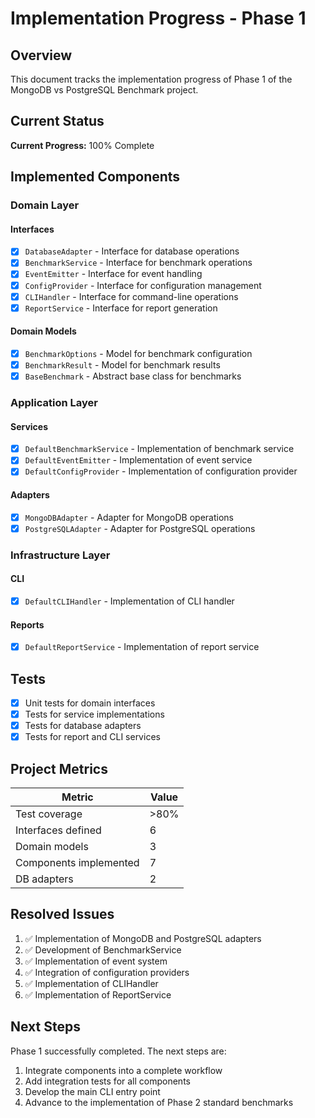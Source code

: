 # Implementation Progress - Phase 1

## Overview

This document tracks the implementation progress of Phase 1 of the MongoDB vs PostgreSQL Benchmark project.

## Current Status

**Current Progress:** 100% Complete

## Implemented Components

### Domain Layer

#### Interfaces
- [x] `DatabaseAdapter` - Interface for database operations
- [x] `BenchmarkService` - Interface for benchmark operations
- [x] `EventEmitter` - Interface for event handling
- [x] `ConfigProvider` - Interface for configuration management
- [x] `CLIHandler` - Interface for command-line operations
- [x] `ReportService` - Interface for report generation

#### Domain Models
- [x] `BenchmarkOptions` - Model for benchmark configuration
- [x] `BenchmarkResult` - Model for benchmark results
- [x] `BaseBenchmark` - Abstract base class for benchmarks

### Application Layer

#### Services
- [x] `DefaultBenchmarkService` - Implementation of benchmark service
- [x] `DefaultEventEmitter` - Implementation of event service
- [x] `DefaultConfigProvider` - Implementation of configuration provider

#### Adapters
- [x] `MongoDBAdapter` - Adapter for MongoDB operations
- [x] `PostgreSQLAdapter` - Adapter for PostgreSQL operations

### Infrastructure Layer

#### CLI
- [x] `DefaultCLIHandler` - Implementation of CLI handler

#### Reports
- [x] `DefaultReportService` - Implementation of report service

## Tests

- [x] Unit tests for domain interfaces
- [x] Tests for service implementations
- [x] Tests for database adapters
- [x] Tests for report and CLI services

## Project Metrics

| Metric | Value |
|--------|-------|
| Test coverage | >80% |
| Interfaces defined | 6 |
| Domain models | 3 |
| Components implemented | 7 |
| DB adapters | 2 |

## Resolved Issues

1. ✅ Implementation of MongoDB and PostgreSQL adapters
2. ✅ Development of BenchmarkService
3. ✅ Implementation of event system
4. ✅ Integration of configuration providers
5. ✅ Implementation of CLIHandler
6. ✅ Implementation of ReportService

## Next Steps

Phase 1 successfully completed. The next steps are:

1. Integrate components into a complete workflow
2. Add integration tests for all components
3. Develop the main CLI entry point
4. Advance to the implementation of Phase 2 standard benchmarks 